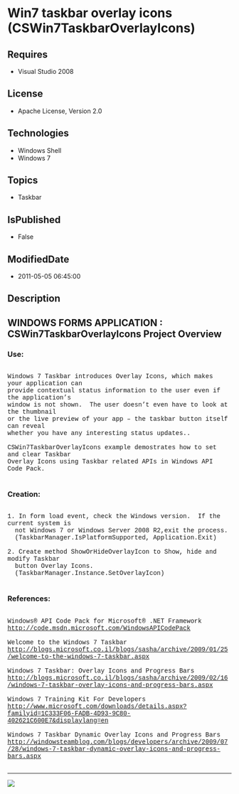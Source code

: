 # Win7 taskbar overlay icons (CSWin7TaskbarOverlayIcons)
## Requires
* Visual Studio 2008
## License
* Apache License, Version 2.0
## Technologies
* Windows Shell
* Windows 7
## Topics
* Taskbar
## IsPublished
* False
## ModifiedDate
* 2011-05-05 06:45:00
## Description

<p style="font-family:Courier New"></p>
<h2>WINDOWS FORMS APPLICATION : CSWin7TaskbarOverlayIcons Project Overview</h2>
<p style="font-family:Courier New"></p>
<h3>Use:</h3>
<p style="font-family:Courier New"><br>
Windows 7 Taskbar introduces Overlay Icons, which makes your application can <br>
provide contextual status information to the user even if the application’s <br>
window is not shown. &nbsp;The user doesn’t even have to look at the thumbnail <br>
or the live preview of your app – the taskbar button itself can reveal <br>
whether you have any interesting status updates..<br>
<br>
CSWin7TaskbarOverlayIcons example demostrates how to set and clear Taskbar<br>
Overlay Icons using Taskbar related APIs in Windows API Code Pack.<br>
<br>
</p>
<h3>Creation:</h3>
<p style="font-family:Courier New"><br>
1. In form load event, check the Windows version. &nbsp;If the current system is <br>
&nbsp; not Windows 7 or Windows Server 2008 R2,exit the process.<br>
&nbsp; (TaskbarManager.IsPlatformSupported, Application.Exit)<br>
&nbsp; <br>
2. Create method ShowOrHideOverlayIcon to Show, hide and modify Taskbar <br>
&nbsp; button Overlay Icons.<br>
&nbsp; (TaskbarManager.Instance.SetOverlayIcon)<br>
<br>
</p>
<h3>References:</h3>
<p style="font-family:Courier New"><br>
Windows® API Code Pack for Microsoft® .NET Framework<br>
<a target="_blank" href="http://code.msdn.microsoft.com/WindowsAPICodePack">http://code.msdn.microsoft.com/WindowsAPICodePack</a><br>
<br>
Welcome to the Windows 7 Taskbar<br>
<a target="_blank" href="http://blogs.microsoft.co.il/blogs/sasha/archive/2009/01/25/welcome-to-the-windows-7-taskbar.aspx">http://blogs.microsoft.co.il/blogs/sasha/archive/2009/01/25/welcome-to-the-windows-7-taskbar.aspx</a><br>
<br>
Windows 7 Taskbar: Overlay Icons and Progress Bars<br>
<a target="_blank" href="http://blogs.microsoft.co.il/blogs/sasha/archive/2009/02/16/windows-7-taskbar-overlay-icons-and-progress-bars.aspx">http://blogs.microsoft.co.il/blogs/sasha/archive/2009/02/16/windows-7-taskbar-overlay-icons-and-progress-bars.aspx</a><br>
<br>
Windows 7 Training Kit For Developers<br>
<a target="_blank" href="http://www.microsoft.com/downloads/details.aspx?familyid=1C333F06-FADB-4D93-9C80-402621C600E7&displaylang=en">http://www.microsoft.com/downloads/details.aspx?familyid=1C333F06-FADB-4D93-9C80-402621C600E7&displaylang=en</a><br>
<br>
Windows 7 Taskbar Dynamic Overlay Icons and Progress Bars<br>
<a target="_blank" href="http://windowsteamblog.com/blogs/developers/archive/2009/07/28/windows-7-taskbar-dynamic-overlay-icons-and-progress-bars.aspx">http://windowsteamblog.com/blogs/developers/archive/2009/07/28/windows-7-taskbar-dynamic-overlay-icons-and-progress-bars.aspx</a><br>
<br>
</p>
<hr>
<div><a href="http://go.microsoft.com/?linkid=9759640" style="margin-top:3px"><img src="http://bit.ly/onecodelogo">
</a></div>
